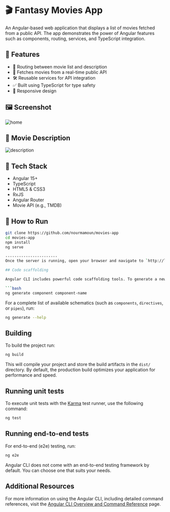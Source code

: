 # 🎬 Fantasy Movies App

An Angular-based web application that displays a list of movies fetched from a public API. The app demonstrates the power of Angular features such as components, routing, services, and TypeScript integration.

## 🚀 Features

- 🔁 Routing between movie list and description
- 🎥 Fetches movies from a real-time public API  
- 🛠️ Reusable services for API integration  
- ✅ Built using TypeScript for type safety  
- 📱 Responsive design

## 🖼️ Screenshot
![home](https://github.com/user-attachments/assets/de6134f0-8447-4e04-839c-bc3dcc046458)

## 🍿 Movie Description
![description](https://github.com/user-attachments/assets/da4d8107-b576-45d5-be2f-c19a41ee1538)

## 🧪 Tech Stack

- Angular 15+
- TypeScript
- HTML5 & CSS3
- RxJS
- Angular Router
- Movie API (e.g., TMDB)


## 🧰 How to Run

```bash
git clone https://github.com/nourmamoun/movies-app
cd movies-app
npm install
ng serve

-----------------------
Once the server is running, open your browser and navigate to `http://localhost:4200/`. The application will automatically reload whenever you modify any of the source files.

## Code scaffolding

Angular CLI includes powerful code scaffolding tools. To generate a new component, run:

```bash
ng generate component component-name
```

For a complete list of available schematics (such as `components`, `directives`, or `pipes`), run:

```bash
ng generate --help
```

## Building

To build the project run:

```bash
ng build
```

This will compile your project and store the build artifacts in the `dist/` directory. By default, the production build optimizes your application for performance and speed.

## Running unit tests

To execute unit tests with the [Karma](https://karma-runner.github.io) test runner, use the following command:

```bash
ng test
```

## Running end-to-end tests

For end-to-end (e2e) testing, run:

```bash
ng e2e
```


Angular CLI does not come with an end-to-end testing framework by default. You can choose one that suits your needs.

## Additional Resources
For more information on using the Angular CLI, including detailed command references, visit the [Angular CLI Overview and Command Reference](https://angular.dev/tools/cli) page.


